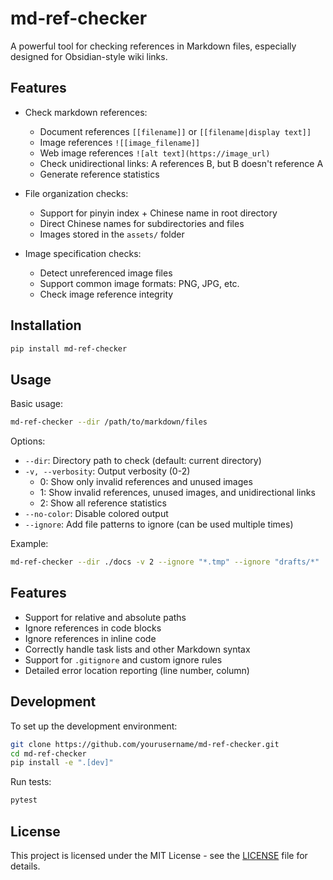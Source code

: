 # md-ref-checker

A powerful tool for checking references in Markdown files, especially designed for Obsidian-style wiki links.

## Features

- Check markdown references:
  - Document references `[[filename]]` or `[[filename|display text]]`
  - Image references `![[image_filename]]`
  - Web image references `![alt text](https://image_url)`
  - Check unidirectional links: A references B, but B doesn't reference A
  - Generate reference statistics

- File organization checks:
  - Support for pinyin index + Chinese name in root directory
  - Direct Chinese names for subdirectories and files
  - Images stored in the `assets/` folder

- Image specification checks:
  - Detect unreferenced image files
  - Support common image formats: PNG, JPG, etc.
  - Check image reference integrity

## Installation

```bash
pip install md-ref-checker
```

## Usage

Basic usage:

```bash
md-ref-checker --dir /path/to/markdown/files
```

Options:

- `--dir`: Directory path to check (default: current directory)
- `-v, --verbosity`: Output verbosity (0-2)
  - 0: Show only invalid references and unused images
  - 1: Show invalid references, unused images, and unidirectional links
  - 2: Show all reference statistics
- `--no-color`: Disable colored output
- `--ignore`: Add file patterns to ignore (can be used multiple times)

Example:

```bash
md-ref-checker --dir ./docs -v 2 --ignore "*.tmp" --ignore "drafts/*"
```

## Features

- Support for relative and absolute paths
- Ignore references in code blocks
- Ignore references in inline code
- Correctly handle task lists and other Markdown syntax
- Support for `.gitignore` and custom ignore rules
- Detailed error location reporting (line number, column)

## Development

To set up the development environment:

```bash
git clone https://github.com/yourusername/md-ref-checker.git
cd md-ref-checker
pip install -e ".[dev]"
```

Run tests:

```bash
pytest
```

## License

This project is licensed under the MIT License - see the [LICENSE](LICENSE) file for details. 